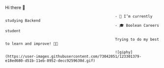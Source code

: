 Hi there 👋

                                                      - 📖 I’m currently studying Backend
                                                      - 🎓 Boolean Careers student

                                                      Trying to do my best to learn and improve! 💪🏻

                                                      ![giphy](https://user-images.githubusercontent.com/73042051/123301379-e18ed680-d51b-11eb-8952-decc9259630d.gif)

